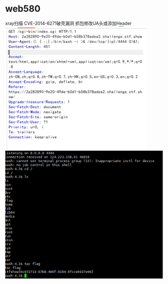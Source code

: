 # web580
xray扫描
CVE-2014-6271破壳漏洞
抓包修改UA头或添加Header
![](vx_images/332466139847810.png)
![](vx_images/515635076346460.png)